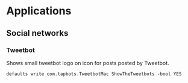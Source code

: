 # Applications


## Social networks

### Tweetbot 

Shows small tweetbot logo on icon for posts posted by Tweetbot.

    defaults write com.tapbots.TweetbotMac ShowTheTweetbots -bool YES

